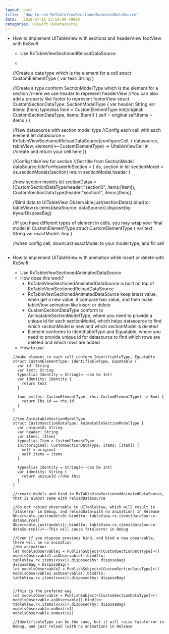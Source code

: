 ```yaml
---
layout: post
title:  "How to use RxTableViewSectionedAnimatedDataSource"
date:   2018-07-11 23:59:00 +0800
categories: RxSwift RxDatasource
---
```

* How to implement UITableView with sections and headerView footView with RxSwift
  * Use RxTableViewSectionedReloadDataSource
  * ```
  //Create a data type which is the element for a cell
  struct CustomElementType {
    var text: String
  }

  //Create a type conform SectionModelType which is the element for a section
  //Here we use header to represent headerView
  //You can also add a property like footer to represent footerView
  struct CustomSectionDataType: SectionModelType {
    var header: String
    var items: [Item]
    typealias Item = CustomElementType
    init(original: CustomSectionDataType, items: [Item]) {
      self = original
      self.items = items
    }
  }

  //New datasource with section model type
  //Config each cell with each element
  let dataSource = RxTableViewSectionedReloadDataSource<CustomSectionDataType>(configureCell: { datasource, tableView, element(<--CustomElementType) -> UItableViewCell in
    //create and return your cell here
    })

  //Config titleView for section
  //Get title from SectionModel
  dataSource.titleForHeaderInSection = { ds, section in
    let sectionModel = ds.sectionModels[section]
    return sectionModel.header
  }

  //new section models
  let sectionDatas = [CustomSectionDataType(header:"section0", items:[Item]),
  CustomSectionDataType(header:"section1", items:[Item]]

  //Bind data to UITableView
  Observable.just(sectionDatas).bind{to: tableView.rx.items(dataSource: dataSource)}.dispose(by: #yourDisposeBag)

  //If you have different types of element in cells, you may wrap your final model in CustomElementType
  struct CustomElementType {
    var text: String
    var exactModel: Any
  }

  //when config cell, downcast exactModel to your model type, and fill cell
  ```
* How to implement UITableView with animation while insert or delete with RxSwift
  * Use RxTableViewSectionedAnimatedDataSource
  * How does this work?
    * RxTableViewSectionedAnimatedDataSource is built on top of RxTableViewSectionedReloadDataSource
    * RxTableViewSectionedAnimatedDataSource keep latest value, when get a new value, it compare two value, and then make tableView animation like insert or delete
    * CustomSectionDataType conform to AnimatableSectionModelType, where you need to provide a unique id for each sectionModel, which helps datasource to find which sectionModel is new and which sectionModel is deleted
    * Element conforms to IdentifiableType and Equatable, where you need to provide unique id for datasource to find which rows are deleted and which rows are added
  * How to use
  ```
  //make element in each cell conform IdentifiableType, Equatable
  struct CustomElementType: IdentifiableType, Equatable {
    var id: String
    var text: String
    typealias Identity = String(<--can be Int)
    var identity: Identity {
      return text
    }

    func ==(lhs: CustomElementType, rhs: CustomElementType) -> Bool {
      return lhs.id == rhs.id
    }
  }

  //See AnimatableSectionModelType
  struct CustomSectionDataType: AnimatableSectionModelType {
    var uniqueId: String
    var header: String
    var items: [Item]
    typealias Item = CustomElementType
    init(original: CustomSectionDataType, items: [Item]) {
      self = original
      self.items = items
    }

    typealias Identity = String(<--can be Int)
    var identity: String {
      return uniqueId //Use this
    }
  }

  //create models and bind to RxTableViewSectionedAnimatedDataSource, that is almost same with reloadDataSource

  //Do not rebind observable to UITableView, which will result in fatalerror in Debug, and reloadData(with no animation) in Release
  Observable.just(models0).bind(to: tableView.rx.items(dataSource: dataSource))
  Observable.just(models1).bind(to: tableView.rx.items(dataSource: dataSource)//<--This will cause fatalerror in Debug

  //Even if you dispose previous bind, and bind a new observable, there will be no animation
  //No animation:
  let modelsObservable1 = PublishSubject<[CustomSectionDataType]>()
  modelsObservable1.asObservable().bind(to: tableView.rx.items(xxxx)).disposed(by: disposeBag)
  disposeBag = DisposeBag()
  let modelsObservable2 = PublishSubject<[CustomSectionDataType]>()
  modelsObservable2.asObservable().bind(to: tableView.rx.items(xxxx)).disposed(by: disposeBag)


  //This is the prefered way
  let modelsObservable = PublishSubject<[CustomSectionDataType]>()
  modelsObservable.asObservable().bind(to: tableView.rx.items(xxxx)).disposed(by: disposeBag)
  modelsObservable.onNext(v1)
  modelsObservable.onNext(v2)

  //IdentifiableType can be the same, but it will raise fatalerror in Debug, and just reload (with no animation) in Release
  ```
